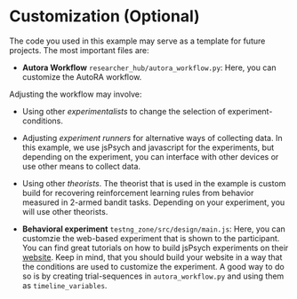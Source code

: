 # Customization (Optional)

The code you used in this example may serve as a template for future projects. The most important files are:

- **Autora Workflow** ``researcher_hub/autora_workflow.py``: Here, you can customize the AutoRA workflow.

Adjusting the workflow may involve:
- Using other *experimentalists* to change the selection of experiment-conditions. 
- Adjusting *experiment runners* for alternative ways of collecting data. In this example, we use jsPsych and javascript for the experiments, but depending on the experiment, you can interface with other devices or use other means to collect data.
- Using other *theorists*. The theorist that is used in the example is custom build for recovering reinforcement learning rules from behavior measured in 2-armed bandit tasks. Depending on your experiment, you will use other theorists.


- **Behavioral experiment** ``testng_zone/src/design/main.js``: Here, you can customzie the web-based experiment that is shown to the participant. You can find great tutorials on how to build jsPsych experiments on their [website](https://www.jspsych.org/latest/). Keep in mind, that you should build your website in a way that the conditions are used to customize the experiment. A good way to do so is by creating trial-sequences in ``autora_workflow.py`` and using them as ``timeline_variables``.
